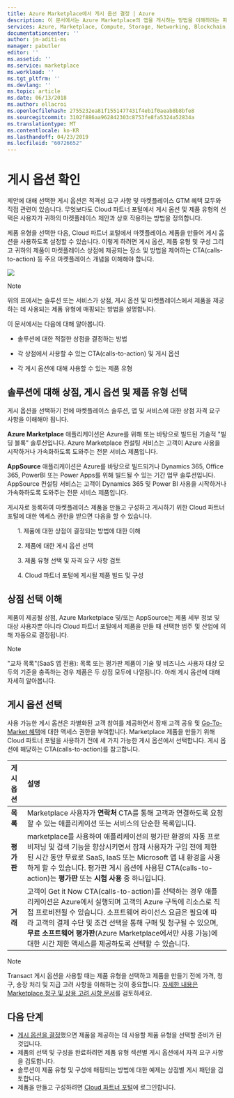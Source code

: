 ```yaml
---
title: Azure Marketplace에서 게시 옵션 결정 | Azure
description: 이 문서에서는 Azure Marketplace의 앱을 게시하는 방법을 이해하려는 파트터의 자격 기준 및 게시 요구 사항에 대해 설명합니다.
services: Azure, Marketplace, Compute, Storage, Networking, Blockchain, Security
documentationcenter: ''
author: jm-aditi-ms
manager: pabutler
editor: ''
ms.assetid: ''
ms.service: marketplace
ms.workload: ''
ms.tgt_pltfrm: ''
ms.devlang: ''
ms.topic: article
ms.date: 06/13/2018
ms.author: ellacroi
ms.openlocfilehash: 2755232ea81f1551477431f4eb1f0aeab8b8bfe8
ms.sourcegitcommit: 3102f886aa962842303c8753fe8fa5324a52834a
ms.translationtype: MT
ms.contentlocale: ko-KR
ms.lasthandoff: 04/23/2019
ms.locfileid: "60726652"
---
```

# <a name="determine-your-publishing-option"></a>게시 옵션 확인
제안에 대해 선택한 게시 옵션은 적격성 요구 사항 및 마켓플레이스 GTM 혜택 모두와 직접 관련이 있습니다. 무엇보다도 Cloud 파트너 포털에서 게시 옵션 및 제품 유형의 선택은 사용자가 귀하의 마켓플레이스 제안과 상호 작용하는 방법을 정의합니다.

제품 유형을 선택한 다음, Cloud 파트너 포털에서 마켓플레이스 제품을 만들어 게시 옵션을 사용하도록 설정할 수 있습니다. 이렇게 하려면 게시 옵션, 제품 유형 및 구성 그리고 귀하의 제품이 마켓플레이스 상점에 제공되는 장소 및 방법을 제어하는 CTA(calls-to-action) 등 주요 마켓플레이스 개념을 이해해야 합니다.

![](./media/marketplace-publishers-guide/storefronts_options_table.png)

>[!Note]
>위의 표에서는 솔루션 또는 서비스가 상점, 게시 옵션 및 마켓플레이스에서 제품을 제공하는 데 사용되는 제품 유형에 매핑되는 방법을 설명합니다.


이 문서에서는 다음에 대해 알아봅니다.
<ul><li>    솔루션에 대한 적절한 상점을 결정하는 방법 </ul></li>
<ul><li>    각 상점에서 사용할 수 있는 CTA(calls-to-action) 및 게시 옵션 </ul></li>
<ul><li>    각 게시 옵션에 대해 사용할 수 있는 제품 유형 </ul></li>


## <a name="selecting-a-storefront-publishing-option-and-offer-type-for-your-solution"></a>솔루션에 대해 상점, 게시 옵션 및 제품 유형 선택

게시 옵션을 선택하기 전에 마켓플레이스 솔루션, 앱 및 서비스에 대한 상점 자격 요구 사항을 이해해야 됩니다.

**Azure Marketplace** 애플리케이션은 Azure를 위해 또는 바탕으로 빌드된 기술적 "빌딩 블록" 솔루션입니다. Azure Marketplace 컨설팅 서비스는 고객이 Azure 사용을 시작하거나 가속화하도록 도와주는 전문 서비스 제품입니다.

**AppSource** 애플리케이션은 Azure를 바탕으로 빌드되거나 Dynamics 365, Office 365, PowerBI 또는 Power Apps를 위해 빌드될 수 있는 기간 업무 솔루션입니다. AppSource 컨설팅 서비스는 고객이 Dynamics 365 및 Power BI 사용을 시작하거나 가속화하도록 도와주는 전문 서비스 제품입니다.

게시자로 등록하여 마켓플레이스 제품을 만들고 구성하고 게시하기 위한 Cloud 파트너 포털에 대한 액세스 권한을 받으면 다음을 할 수 있습니다.

<ul>1.  제품에 대한 상점이 결정되는 방법에 대한 이해</ul>
<ul>2.  제품에 대한 게시 옵션 선택</ul>
<ul>3.  제품 유형 선택 및 자격 요구 사항 검토</ul>
<ul>4.  Cloud 파트너 포털에 게시될 제품 빌드 및 구성</il></ul>

## <a name="understand-storefront-selection"></a>상점 선택 이해

제품이 제공될 상점, Azure Marketplace 및/또는 AppSource는 제품 세부 정보 및 대상 사용자뿐 아니라 Cloud 파트너 포털에서 제품을 만들 때 선택한 범주 및 산업에 의해 자동으로 결정됩니다. 

>[!Note]
>"교차 목록"(SaaS 앱 전용): 목록 또는 평가판 제품이 기술 및 비즈니스 사용자 대상 모두의 기준을 충족하는 경우 제품은 두 상점 모두에 나열됩니다. 아래 게시 옵션에 대해 자세히 알아봅니다.

## <a name="choose-a-publishing-option"></a>게시 옵션 선택

사용 가능한 게시 옵션은 차별화된 고객 참여를 제공하면서 잠재 고객 공유 및 [Go-To-Market 혜택](https://partner.microsoft.com/reach-customers/gtm)에 대한 액세스 권한을 부여합니다. Marketplace 제품을 만들기 위해 Cloud 파트너 포털을 사용하기 전에 세 가지 가능한 게시 옵션에서 선택합니다. 게시 옵션에 해당하는 CTA(calls-to-action)를 참고합니다.

| **게시 옵션**    | **설명**  |
| :------------------- | :-------------------|
| **목록** | Marketplace 사용자가 **연락처** CTA를 통해 고객과 연결하도록 요청할 수 있는 애플리케이션 또는 서비스의 단순한 목록입니다. |
| **평가판** | marketplace를 사용하여 애플리케이션의 평가판 환경의 자동 프로비저닝 및 검색 기능을 향상시키면서 잠재 사용자가 구입 전에 제한된 시간 동안 무료로 SaaS, IaaS 또는 Microsoft 앱 내 환경을 사용하게 할 수 있습니다. 평가판 게시 옵션에 사용된 CTA(calls-to-action)는 **평가판** 또는 **시험 사용** 중 하나입니다. |
| **거래** | 고객이 Get it Now CTA(calls-to-action)를 선택하는 경우 애플리케이션은 Azure에서 실행되며 고객의 Azure 구독에 리소스로 직접 프로비전될 수 있습니다. 소프트웨어 라이선스 요금은 필요에 따라 고객의 결제 수단 및 조건 선택을 통해 구매 및 청구될 수 있으며, **무료 소프트웨어 평가판**(Azure Marketplace에서만 사용 가능)에 대한 시간 제한 액세스를 제공하도록 선택할 수 있습니다. |

>[!Note]
>Transact 게시 옵션을 사용할 때는 제품 유형을 선택하고 제품을 만들기 전에 가격, 청구, 송장 처리 및 지급 고려 사항을 이해하는 것이 중요합니다. [자세한 내용은 Marketplace 청구 및 상용 고려 사항 문서](./marketplace-commercial-transaction-capabilities-and-considerations.md)를 검토하세요.

## <a name="next-steps"></a>다음 단계

*   [게시 옵션을 결정](./publisher-guide-by-offer-type.md)했으면 제품을 제공하는 데 사용할 제품 유형을 선택할 준비가 된 것입니다.
*   제품의 선택 및 구성을 완료하려면 제품 유형 섹션별 게시 옵션에서 자격 요구 사항을 검토합니다.
*   솔루션이 제품 유형 및 구성에 매핑되는 방법에 대한 예제는 상점별 게시 패턴을 검토합니다.
*   제품을 만들고 구성하려면 [Cloud 파트너 포털](https://cloudpartner.azure.com)에 로그인합니다.


